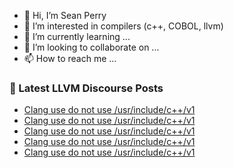- 👋 Hi, I’m Sean Perry
- 👀 I’m interested in compilers (c++, COBOL, llvm)
- 🌱 I’m currently learning ...
- 💞️ I’m looking to collaborate on ...
- 📫 How to reach me ...

<!---
s66perry/s66perry is a ✨ special ✨ repository because its `README.md` (this file) appears on your GitHub profile.
You can click the Preview link to take a look at your changes.
--->
### 📕 Latest LLVM Discourse Posts

<!-- DISCOURSE-LLVM:START -->
- [Clang use do not use /usr/include/c++/v1](https://discourse.llvm.org/t/clang-use-do-not-use-usr-include-c-v1/80821#post_5)
- [Clang use do not use /usr/include/c++/v1](https://discourse.llvm.org/t/clang-use-do-not-use-usr-include-c-v1/80821#post_4)
- [Clang use do not use /usr/include/c++/v1](https://discourse.llvm.org/t/clang-use-do-not-use-usr-include-c-v1/80821#post_3)
- [Clang use do not use /usr/include/c++/v1](https://discourse.llvm.org/t/clang-use-do-not-use-usr-include-c-v1/80821#post_2)
- [Clang use do not use /usr/include/c++/v1](https://discourse.llvm.org/t/clang-use-do-not-use-usr-include-c-v1/80821#post_1)
<!-- DISCOURSE-LLVM:END -->

